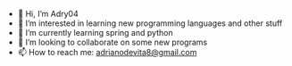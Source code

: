 - 👋 Hi, I’m Adry04
- 👀 I’m interested in learning new programming languages and other stuff
- 🌱 I’m currently learning spring and python
- 💞️ I’m looking to collaborate on some new programs
- 📫 How to reach me: adrianodevita8@gmail.com

<!---
Adry04/Adry04 is a ✨ special ✨ repository because its `README.md` (this file) appears on your GitHub profile.
You can click the Preview link to take a look at your changes.
--->
